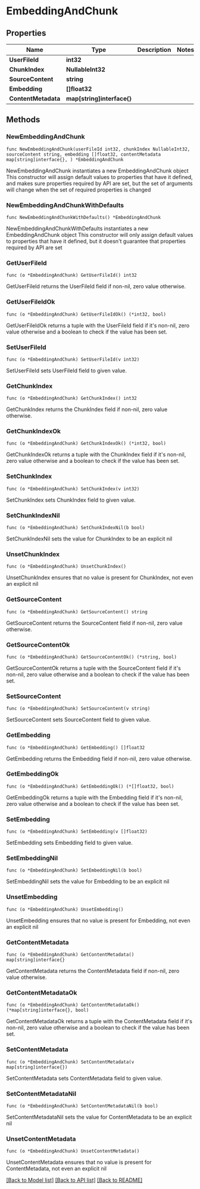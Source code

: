 # EmbeddingAndChunk

## Properties

Name | Type | Description | Notes
------------ | ------------- | ------------- | -------------
**UserFileId** | **int32** |  | 
**ChunkIndex** | **NullableInt32** |  | 
**SourceContent** | **string** |  | 
**Embedding** | **[]float32** |  | 
**ContentMetadata** | **map[string]interface{}** |  | 

## Methods

### NewEmbeddingAndChunk

`func NewEmbeddingAndChunk(userFileId int32, chunkIndex NullableInt32, sourceContent string, embedding []float32, contentMetadata map[string]interface{}, ) *EmbeddingAndChunk`

NewEmbeddingAndChunk instantiates a new EmbeddingAndChunk object
This constructor will assign default values to properties that have it defined,
and makes sure properties required by API are set, but the set of arguments
will change when the set of required properties is changed

### NewEmbeddingAndChunkWithDefaults

`func NewEmbeddingAndChunkWithDefaults() *EmbeddingAndChunk`

NewEmbeddingAndChunkWithDefaults instantiates a new EmbeddingAndChunk object
This constructor will only assign default values to properties that have it defined,
but it doesn't guarantee that properties required by API are set

### GetUserFileId

`func (o *EmbeddingAndChunk) GetUserFileId() int32`

GetUserFileId returns the UserFileId field if non-nil, zero value otherwise.

### GetUserFileIdOk

`func (o *EmbeddingAndChunk) GetUserFileIdOk() (*int32, bool)`

GetUserFileIdOk returns a tuple with the UserFileId field if it's non-nil, zero value otherwise
and a boolean to check if the value has been set.

### SetUserFileId

`func (o *EmbeddingAndChunk) SetUserFileId(v int32)`

SetUserFileId sets UserFileId field to given value.


### GetChunkIndex

`func (o *EmbeddingAndChunk) GetChunkIndex() int32`

GetChunkIndex returns the ChunkIndex field if non-nil, zero value otherwise.

### GetChunkIndexOk

`func (o *EmbeddingAndChunk) GetChunkIndexOk() (*int32, bool)`

GetChunkIndexOk returns a tuple with the ChunkIndex field if it's non-nil, zero value otherwise
and a boolean to check if the value has been set.

### SetChunkIndex

`func (o *EmbeddingAndChunk) SetChunkIndex(v int32)`

SetChunkIndex sets ChunkIndex field to given value.


### SetChunkIndexNil

`func (o *EmbeddingAndChunk) SetChunkIndexNil(b bool)`

 SetChunkIndexNil sets the value for ChunkIndex to be an explicit nil

### UnsetChunkIndex
`func (o *EmbeddingAndChunk) UnsetChunkIndex()`

UnsetChunkIndex ensures that no value is present for ChunkIndex, not even an explicit nil
### GetSourceContent

`func (o *EmbeddingAndChunk) GetSourceContent() string`

GetSourceContent returns the SourceContent field if non-nil, zero value otherwise.

### GetSourceContentOk

`func (o *EmbeddingAndChunk) GetSourceContentOk() (*string, bool)`

GetSourceContentOk returns a tuple with the SourceContent field if it's non-nil, zero value otherwise
and a boolean to check if the value has been set.

### SetSourceContent

`func (o *EmbeddingAndChunk) SetSourceContent(v string)`

SetSourceContent sets SourceContent field to given value.


### GetEmbedding

`func (o *EmbeddingAndChunk) GetEmbedding() []float32`

GetEmbedding returns the Embedding field if non-nil, zero value otherwise.

### GetEmbeddingOk

`func (o *EmbeddingAndChunk) GetEmbeddingOk() (*[]float32, bool)`

GetEmbeddingOk returns a tuple with the Embedding field if it's non-nil, zero value otherwise
and a boolean to check if the value has been set.

### SetEmbedding

`func (o *EmbeddingAndChunk) SetEmbedding(v []float32)`

SetEmbedding sets Embedding field to given value.


### SetEmbeddingNil

`func (o *EmbeddingAndChunk) SetEmbeddingNil(b bool)`

 SetEmbeddingNil sets the value for Embedding to be an explicit nil

### UnsetEmbedding
`func (o *EmbeddingAndChunk) UnsetEmbedding()`

UnsetEmbedding ensures that no value is present for Embedding, not even an explicit nil
### GetContentMetadata

`func (o *EmbeddingAndChunk) GetContentMetadata() map[string]interface{}`

GetContentMetadata returns the ContentMetadata field if non-nil, zero value otherwise.

### GetContentMetadataOk

`func (o *EmbeddingAndChunk) GetContentMetadataOk() (*map[string]interface{}, bool)`

GetContentMetadataOk returns a tuple with the ContentMetadata field if it's non-nil, zero value otherwise
and a boolean to check if the value has been set.

### SetContentMetadata

`func (o *EmbeddingAndChunk) SetContentMetadata(v map[string]interface{})`

SetContentMetadata sets ContentMetadata field to given value.


### SetContentMetadataNil

`func (o *EmbeddingAndChunk) SetContentMetadataNil(b bool)`

 SetContentMetadataNil sets the value for ContentMetadata to be an explicit nil

### UnsetContentMetadata
`func (o *EmbeddingAndChunk) UnsetContentMetadata()`

UnsetContentMetadata ensures that no value is present for ContentMetadata, not even an explicit nil

[[Back to Model list]](../README.md#documentation-for-models) [[Back to API list]](../README.md#documentation-for-api-endpoints) [[Back to README]](../README.md)


